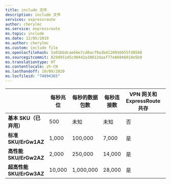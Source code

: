 ```yaml
---
title: include 文件
description: include 文件
services: expressroute
author: cherylmc
ms.service: expressroute
ms.topic: include
ms.date: 12/05/2019
ms.author: cherylmc
ms.custom: include file
ms.openlocfilehash: 5a01bbdcae66e7cd0acf9a1bd120916955fd8560
ms.sourcegitcommit: 829d951d5c90442a38012daaf77e86046018e5b9
ms.translationtype: HT
ms.contentlocale: zh-CN
ms.lasthandoff: 10/09/2020
ms.locfileid: "74894365"
---
```

|  | **每秒兆位** | **每秒的数据包数** | **每秒连接数** | **VPN 网关和 ExpressRoute 共存** | **FastPath** |
| --- | --- | --- | --- | --- | --- |
| **基本 SKU（已弃用）** |500 | 未知 | 未知 |否 | 否 |
| **标准 SKU/ErGw1AZ** |1,000 | 100,000 | 7,000 | 是 | 否 |
| **高性能 SKU/ErGw2AZ** |2,000 | 250,000 | 14,000 | 是 | 否 |
| **超高性能 SKU/ErGw3AZ** |10,000 | 1,000,000 | 28,000 | 是 | 是 |

